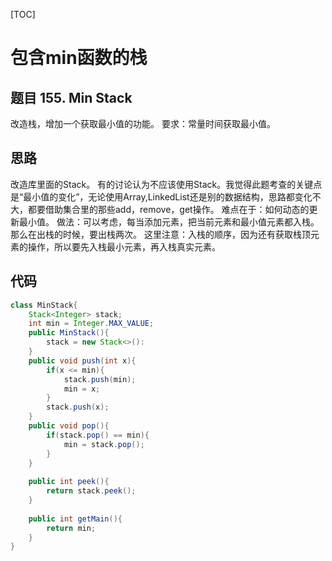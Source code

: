 [TOC]
# 包含min函数的栈
## 题目 155. Min Stack
改造栈，增加一个获取最小值的功能。
要求：常量时间获取最小值。

## 思路
改造库里面的Stack。
有的讨论认为不应该使用Stack。我觉得此题考查的关键点是“最小值的变化”，无论使用Array,LinkedList还是别的数据结构，思路都变化不大，都要借助集合里的那些add，remove，get操作。
难点在于：如何动态的更新最小值。
做法：可以考虑，每当添加元素，把当前元素和最小值元素都入栈。那么在出栈的时候，要出栈两次。
这里注意：入栈的顺序，因为还有获取栈顶元素的操作，所以要先入栈最小元素，再入栈真实元素。

## 代码
```java
class MinStack{
    Stack<Integer> stack;
    int min = Integer.MAX_VALUE;
    public MinStack(){
        stack = new Stack<>():
    }
    public void push(int x){
        if(x <= min){
            stack.push(min);
            min = x;
        }
        stack.push(x);
    }
    public void pop(){
        if(stack.pop() == min){
            min = stack.pop();
        }
    }
    
    public int peek(){
        return stack.peek();
    }
    
    public int getMain(){
        return min;
    }
}
```
